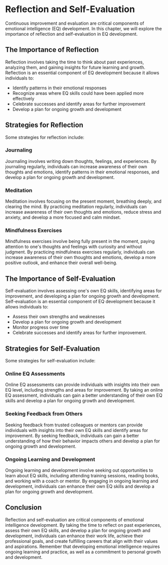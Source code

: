 Reflection and Self-Evaluation
=================================================================================

Continuous improvement and evaluation are critical components of emotional intelligence (EQ) development. In this chapter, we will explore the importance of reflection and self-evaluation in EQ development.

The Importance of Reflection
----------------------------

Reflection involves taking the time to think about past experiences, analyzing them, and gaining insights for future learning and growth. Reflection is an essential component of EQ development because it allows individuals to:

* Identify patterns in their emotional responses
* Recognize areas where EQ skills could have been applied more effectively
* Celebrate successes and identify areas for further improvement
* Develop a plan for ongoing growth and development

Strategies for Reflection
-------------------------

Some strategies for reflection include:

### Journaling

Journaling involves writing down thoughts, feelings, and experiences. By journaling regularly, individuals can increase awareness of their own thoughts and emotions, identify patterns in their emotional responses, and develop a plan for ongoing growth and development.

### Meditation

Meditation involves focusing on the present moment, breathing deeply, and clearing the mind. By practicing meditation regularly, individuals can increase awareness of their own thoughts and emotions, reduce stress and anxiety, and develop a more focused and calm mindset.

### Mindfulness Exercises

Mindfulness exercises involve being fully present in the moment, paying attention to one's thoughts and feelings with curiosity and without judgment. By practicing mindfulness exercises regularly, individuals can increase awareness of their own thoughts and emotions, develop a more positive outlook, and enhance their overall well-being.

The Importance of Self-Evaluation
---------------------------------

Self-evaluation involves assessing one's own EQ skills, identifying areas for improvement, and developing a plan for ongoing growth and development. Self-evaluation is an essential component of EQ development because it allows individuals to:

* Assess their own strengths and weaknesses
* Develop a plan for ongoing growth and development
* Monitor progress over time
* Celebrate successes and identify areas for further improvement.

Strategies for Self-Evaluation
------------------------------

Some strategies for self-evaluation include:

### Online EQ Assessments

Online EQ assessments can provide individuals with insights into their own EQ level, including strengths and areas for improvement. By taking an online EQ assessment, individuals can gain a better understanding of their own EQ skills and develop a plan for ongoing growth and development.

### Seeking Feedback from Others

Seeking feedback from trusted colleagues or mentors can provide individuals with insights into their own EQ skills and identify areas for improvement. By seeking feedback, individuals can gain a better understanding of how their behavior impacts others and develop a plan for ongoing growth and development.

### Ongoing Learning and Development

Ongoing learning and development involve seeking out opportunities to learn about EQ skills, including attending training sessions, reading books, and working with a coach or mentor. By engaging in ongoing learning and development, individuals can enhance their own EQ skills and develop a plan for ongoing growth and development.

Conclusion
----------

Reflection and self-evaluation are critical components of emotional intelligence development. By taking the time to reflect on past experiences, assess their own EQ skills, and develop a plan for ongoing growth and development, individuals can enhance their work life, achieve their professional goals, and create fulfilling careers that align with their values and aspirations. Remember that developing emotional intelligence requires ongoing learning and practice, as well as a commitment to personal growth and development.
